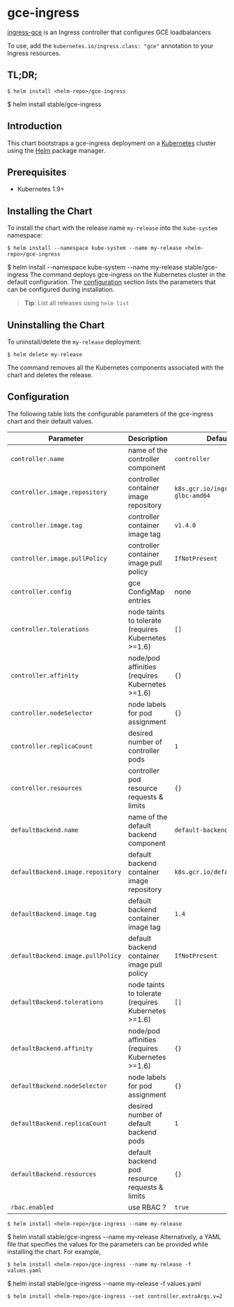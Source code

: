 # gce-ingress

[ingress-gce](https://github.com/kubernetes/ingress-gce) is an Ingress controller that configures GCE loadbalancers

To use, add the `kubernetes.io/ingress.class: "gce"` annotation to your Ingress resources.

## TL;DR;

```console
$ helm install <helm-repo>/gce-ingress
```

$ helm install stable/gce-ingress
## Introduction

This chart bootstraps a gce-ingress deployment on a [Kubernetes](http://kubernetes.io) cluster using the [Helm](https://helm.sh) package manager.

## Prerequisites
  - Kubernetes 1.9+

## Installing the Chart

To install the chart with the release name `my-release` into the `kube-system` namespace:

```console
$ helm install --namespace kube-system --name my-release <helm-repo>/gce-ingress
```

$ helm install --namespace kube-system --name my-release stable/gce-ingress
The command deploys gce-ingress on the Kubernetes cluster in the default configuration. The [configuration](#configuration) section lists the parameters that can be configured during installation.

> **Tip**: List all releases using `helm list`

## Uninstalling the Chart

To uninstall/delete the `my-release` deployment:

```console
$ helm delete my-release
```

The command removes all the Kubernetes components associated with the chart and deletes the release.

## Configuration

The following table lists the configurable parameters of the gce-ingress chart and their default values.

Parameter | Description | Default
--- | --- | ---
`controller.name` | name of the controller component | `controller`
`controller.image.repository` | controller container image repository | `k8s.gcr.io/ingress-gce-glbc-amd64`
`controller.image.tag` | controller container image tag | `v1.4.0`
`controller.image.pullPolicy` | controller container image pull policy | `IfNotPresent`
`controller.config` | gce ConfigMap entries | none
`controller.tolerations` | node taints to tolerate (requires Kubernetes >=1.6) | `[]`
`controller.affinity` | node/pod affinities (requires Kubernetes >=1.6) | `{}`
`controller.nodeSelector` | node labels for pod assignment | `{}`
`controller.replicaCount` | desired number of controller pods | `1`
`controller.resources` | controller pod resource requests & limits | `{}`
`defaultBackend.name` | name of the default backend component | `default-backend`
`defaultBackend.image.repository` | default backend container image repository | `k8s.gcr.io/defaultbackend`
`defaultBackend.image.tag` | default backend container image tag | `1.4`
`defaultBackend.image.pullPolicy` | default backend container image pull policy | `IfNotPresent`
`defaultBackend.tolerations` | node taints to tolerate (requires Kubernetes >=1.6) | `[]`
`defaultBackend.affinity` | node/pod affinities (requires Kubernetes >=1.6) | `{}`
`defaultBackend.nodeSelector` | node labels for pod assignment | `{}`
`defaultBackend.replicaCount` | desired number of default backend pods | `1`
`defaultBackend.resources` | default backend pod resource requests & limits | `{}`
`rbac.enabled` | use RBAC ? | `true`

```console
$ helm install <helm-repo>/gce-ingress --name my-release
```

$ helm install stable/gce-ingress --name my-release
Alternatively, a YAML file that specifies the values for the parameters can be provided while installing the chart. For example,

```console
$ helm install <helm-repo>/gce-ingress --name my-release -f values.yaml
```

$ helm install stable/gce-ingress --name my-release -f values.yaml

```console
$ helm install <helm-repo>/gce-ingress --set controller.extraArgs.v=2
```
